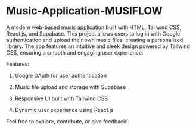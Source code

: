 # Music-Application-MUSIFLOW
A modern web-based music application built with HTML, Tailwind CSS, React.js, and Supabase. This project allows users to log in with Google authentication and upload their own music files, creating a personalized library. The app features an intuitive and sleek design powered by Tailwind CSS, ensuring a smooth and engaging user experience.

Features:

1. Google OAuth for user authentication
   
2. Music file upload and storage with Supabase
   
3. Responsive UI built with Tailwind CSS
   
4. Dynamic user experience using React.js

Feel free to explore, contribute, or give feedback!
